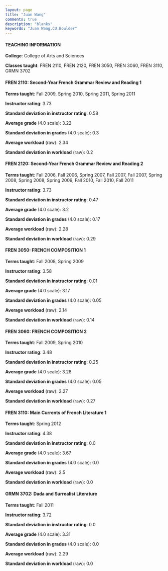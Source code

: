 ```yaml
---
layout: page
title: "Juan Wang" 
comments: true
description: "blanks"
keywords: "Juan Wang,CU,Boulder"
---
```

<head>
<script src="https://ajax.googleapis.com/ajax/libs/jquery/2.1.3/jquery.min.js"></script>
<script src="https://dl.dropboxusercontent.com/s/pc42nxpaw1ea4o9/highcharts.js?dl=0"></script>
<!-- <script src="../assets/js/highcharts.js"></script> -->
<style type="text/css">@font-face {
	font-family: "Bebas Neue";
	src: url(https://www.filehosting.org/file/details/544349/BebasNeue Regular.otf) format("opentype");
	}
	h1.Bebas { 
		font-family: "Bebas Neue", Verdana, Tahoma;
	}
</style>
</head>
	   
#### TEACHING INFORMATION

**College**: College of Arts and Sciences

**Classes taught**: FREN 2110, FREN 2120, FREN 3050, FREN 3060, FREN 3110, GRMN 3702

#### FREN 2110: Second-Year French Grammar Review and Reading 1

**Terms taught**: Fall 2009, Spring 2010, Spring 2011, Spring 2011

**Instructor rating**: 3.73

**Standard deviation in instructor rating**: 0.58

**Average grade** (4.0 scale): 3.22

**Standard deviation in grades** (4.0 scale): 0.3

**Average workload** (raw): 2.34

**Standard deviation in workload** (raw): 0.2

#### FREN 2120: Second-Year French Grammar Review and Reading 2

**Terms taught**: Fall 2006, Fall 2006, Spring 2007, Fall 2007, Fall 2007, Spring 2008, Spring 2008, Spring 2009, Fall 2010, Fall 2010, Fall 2011

**Instructor rating**: 3.73

**Standard deviation in instructor rating**: 0.47

**Average grade** (4.0 scale): 3.2

**Standard deviation in grades** (4.0 scale): 0.17

**Average workload** (raw): 2.28

**Standard deviation in workload** (raw): 0.29

#### FREN 3050: FRENCH COMPOSITION 1

**Terms taught**: Fall 2008, Spring 2009

**Instructor rating**: 3.58

**Standard deviation in instructor rating**: 0.01

**Average grade** (4.0 scale): 3.17

**Standard deviation in grades** (4.0 scale): 0.05

**Average workload** (raw): 2.14

**Standard deviation in workload** (raw): 0.14

#### FREN 3060: FRENCH COMPOSITION 2

**Terms taught**: Fall 2009, Spring 2010

**Instructor rating**: 3.48

**Standard deviation in instructor rating**: 0.25

**Average grade** (4.0 scale): 3.28

**Standard deviation in grades** (4.0 scale): 0.05

**Average workload** (raw): 2.27

**Standard deviation in workload** (raw): 0.27

#### FREN 3110: Main Currents of French Literature 1

**Terms taught**: Spring 2012

**Instructor rating**: 4.38

**Standard deviation in instructor rating**: 0.0

**Average grade** (4.0 scale): 3.67

**Standard deviation in grades** (4.0 scale): 0.0

**Average workload** (raw): 2.5

**Standard deviation in workload** (raw): 0.0

#### GRMN 3702: Dada and Surrealist Literature

**Terms taught**: Fall 2011

**Instructor rating**: 3.72

**Standard deviation in instructor rating**: 0.0

**Average grade** (4.0 scale): 3.31

**Standard deviation in grades** (4.0 scale): 0.0

**Average workload** (raw): 2.29

**Standard deviation in workload** (raw): 0.0

